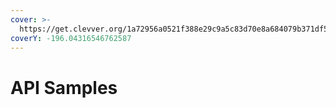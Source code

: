 ```yaml
---
cover: >-
  https://get.clevver.org/1a72956a0521f388e29c9a5c83d70e8a684079b371df56622033dca6cbc5c300.png
coverY: -196.04316546762587
---
```


# API Samples

